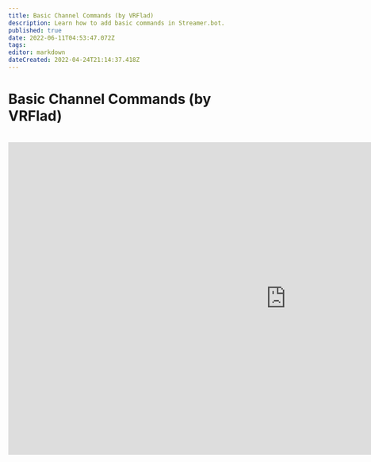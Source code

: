 ```yaml
---
title: Basic Channel Commands (by VRFlad)
description: Learn how to add basic commands in Streamer.bot.
published: true
date: 2022-06-11T04:53:47.072Z
tags:
editor: markdown
dateCreated: 2022-04-24T21:14:37.418Z
---
```


# Basic Channel Commands (by VRFlad)
<br>
<iframe width="1120" height="630" src="https://www.youtube.com/embed/ZXB6AMzdxxo" title="YouTube video player" frameborder="0" allow="accelerometer; autoplay; clipboard-write; encrypted-media; gyroscope; picture-in-picture" allowfullscreen></iframe>
